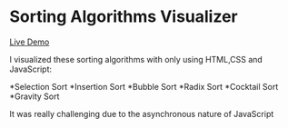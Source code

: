 # Sorting Algorithms Visualizer

[Live Demo](https://barisayyildiz.github.io/Sorting-Algorithms-Visualizer/)

I visualized these sorting algorithms with only using HTML,CSS and JavaScript:

*Selection Sort
*Insertion Sort
*Bubble Sort
*Radix Sort
*Cocktail Sort
*Gravity Sort

It was really challenging due to the asynchronous nature of JavaScript
